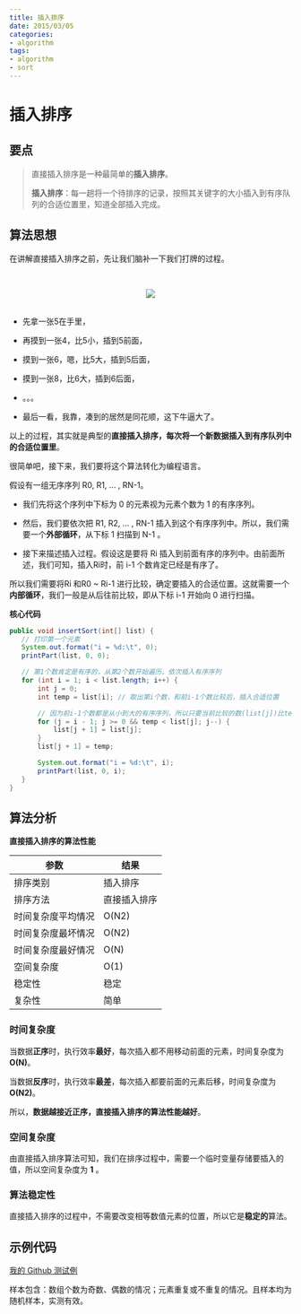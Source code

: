 ```yaml
---
title: 插入排序
date: 2015/03/05
categories:
- algorithm
tags:
- algorithm
- sort
---
```


# 插入排序

## 要点

> 直接插入排序是一种最简单的**插入排序**。
>
> **插入排序**：每一趟将一个待排序的记录，按照其关键字的大小插入到有序队列的合适位置里，知道全部插入完成。 
>

## 算法思想

在讲解直接插入排序之前，先让我们脑补一下我们打牌的过程。

<br><div align="center"><img src="http://oyz7npk35.bkt.clouddn.com//image/algorithm/sort/insert-sort.png"/></div><br>

- 先拿一张5在手里，

- 再摸到一张4，比5小，插到5前面，

- 摸到一张6，嗯，比5大，插到5后面，

- 摸到一张8，比6大，插到6后面，

- 。。。

- 最后一看，我靠，凑到的居然是同花顺，这下牛逼大了。                               


以上的过程，其实就是典型的**直接插入排序，每次将一个新数据插入到有序队列中的合适位置里**。

很简单吧，接下来，我们要将这个算法转化为编程语言。

假设有一组无序序列 R0, R1, ... , RN-1。

- 我们先将这个序列中下标为 0 的元素视为元素个数为 1 的有序序列。

- 然后，我们要依次把 R1, R2, ... , RN-1 插入到这个有序序列中。所以，我们需要一个**外部循环**，从下标 1 扫描到 N-1 。

- 接下来描述插入过程。假设这是要将 Ri 插入到前面有序的序列中。由前面所述，我们可知，插入Ri时，前 i-1 个数肯定已经是有序了。


所以我们需要将Ri 和R0 \~ Ri-1 进行比较，确定要插入的合适位置。这就需要一个**内部循环**，我们一般是从后往前比较，即从下标 i-1 开始向 0 进行扫描。 

**核心代码**

 ```java
public void insertSort(int[] list) {
    // 打印第一个元素
    System.out.format("i = %d:\t", 0);
    printPart(list, 0, 0);
 
    // 第1个数肯定是有序的，从第2个数开始遍历，依次插入有序序列
    for (int i = 1; i < list.length; i++) {
        int j = 0;
        int temp = list[i]; // 取出第i个数，和前i-1个数比较后，插入合适位置
 
        // 因为前i-1个数都是从小到大的有序序列，所以只要当前比较的数(list[j])比temp大，就把这个数后移一位
        for (j = i - 1; j >= 0 && temp < list[j]; j--) {
            list[j + 1] = list[j];
        }
        list[j + 1] = temp;
 
        System.out.format("i = %d:\t", i);
        printPart(list, 0, i);
    }
}
 ```

## 算法分析

**直接插入排序的算法性能**

| 参数        | 结果     |
| --------- | ------ |
| 排序类别      | 插入排序   |
| 排序方法      | 直接插入排序 |
| 时间复杂度平均情况 | O(N2)  |
| 时间复杂度最坏情况 | O(N2)  |
| 时间复杂度最好情况 | O(N)   |
| 空间复杂度     | O(1)   |
| 稳定性       | 稳定     |
| 复杂性       | 简单     |

### 时间复杂度

当数据**正序**时，执行效率**最好**，每次插入都不用移动前面的元素，时间复杂度为 **O(N)**。 

当数据**反序**时，执行效率**最差**，每次插入都要前面的元素后移，时间复杂度为 **O(N2)**。

所以，**数据越接近正序，直接插入排序的算法性能越好**。 

### 空间复杂度

由直接插入排序算法可知，我们在排序过程中，需要一个临时变量存储要插入的值，所以空间复杂度为 **1** 。

### 算法稳定性

直接插入排序的过程中，不需要改变相等数值元素的位置，所以它是**稳定的**算法。 

## 示例代码

[我的 Github 测试例](https://github.com/dunwu/algorithm-notes/blob/master/codes/src/test/java/io/github/dunwu/algorithm/sort/SortStrategyTest.java)

样本包含：数组个数为奇数、偶数的情况；元素重复或不重复的情况。且样本均为随机样本，实测有效。
